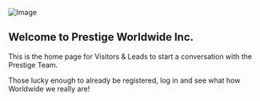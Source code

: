![Image](src)

## Welcome to Prestige Worldwide Inc.

This is the home page for Visitors & Leads to start a conversation with the Prestige Team. 

Those lucky enough to already be registered, log in and see what how Worldwide we really are!

<script>
  window.intercomSettings = {
    app_id: "e3cmew4c"
  };
</script>
<script>(function(){var w=window;var ic=w.Intercom;if(typeof ic==="function"){ic('reattach_activator');ic('update',intercomSettings);}else{var d=document;var i=function(){i.c(arguments)};i.q=[];i.c=function(args){i.q.push(args)};w.Intercom=i;function l(){var s=d.createElement('script');s.type='text/javascript';s.async=true;s.src='https://widget.intercom.io/widget/e3cmew4c';var x=d.getElementsByTagName('script')[0];x.parentNode.insertBefore(s,x);}if(w.attachEvent){w.attachEvent('onload',l);}else{w.addEventListener('load',l,false);}}})()</script>

